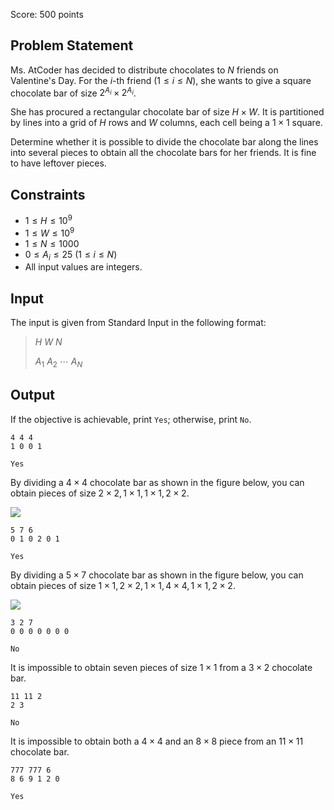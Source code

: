 Score: $500$ points

## Problem Statement

Ms. AtCoder has decided to distribute chocolates to $N$ friends on Valentine's Day. For the $i$-th friend $(1 \leq i \leq N)$, she wants to give a square chocolate bar of size $2^{A_i} \times 2^{A_i}$.

She has procured a rectangular chocolate bar of size $H \times W$. It is partitioned by lines into a grid of $H$ rows and $W$ columns, each cell being a $1 \times 1$ square.

Determine whether it is possible to divide the chocolate bar along the lines into several pieces to obtain all the chocolate bars for her friends. It is fine to have leftover pieces.

## Constraints

- $1 \leq H \leq 10^9$
- $1 \leq W \leq 10^9$
- $1 \leq N \leq 1000$
- $0 \leq A_i \leq 25 \ (1 \leq i \leq N)$
- All input values are integers.

## Input

The input is given from Standard Input in the following format:

> $H$ $W$ $N$
> 
> $A_1$ $A_2$ $\cdots$ $A_N$

## Output

If the objective is achievable, print `Yes`; otherwise, print `No`.

```input1
4 4 4
1 0 0 1
```

```output1
Yes
```

By dividing a $4 \times 4$ chocolate bar as shown in the figure below, you can obtain pieces of size $2 \times 2, 1 \times 1, 1 \times 1, 2 \times 2$.

![](https://img.atcoder.jp/arc172/46f487245ec72edd225e4e6b36cb7600.png)

```input2
5 7 6
0 1 0 2 0 1
```

```output2
Yes
```

By dividing a $5 \times 7$ chocolate bar as shown in the figure below, you can obtain pieces of size $1 \times 1, 2 \times 2, 1 \times 1, 4 \times 4, 1 \times 1, 2 \times 2$.

![](https://img.atcoder.jp/arc172/4c2ab4192df6687b23e2d68d318868bb.png)

```input3
3 2 7
0 0 0 0 0 0 0
```

```output3
No
```

It is impossible to obtain seven pieces of size $1 \times 1$ from a $3 \times 2$ chocolate bar.

```input4
11 11 2
2 3
```

```output4
No
```

It is impossible to obtain both a $4 \times 4$ and an $8 \times 8$ piece from an $11 \times 11$ chocolate bar.

```input5
777 777 6
8 6 9 1 2 0
```

```output5
Yes
```